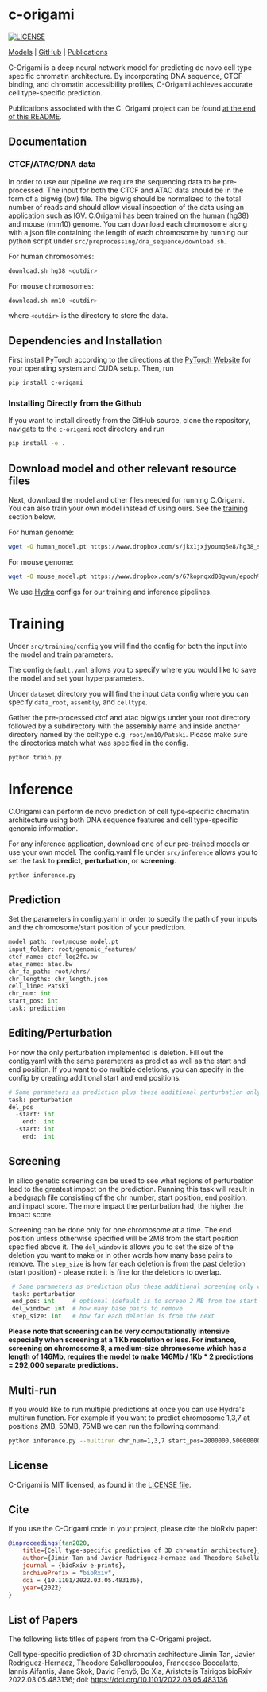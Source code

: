 # c-origami

[![LICENSE](https://img.shields.io/badge/license-MIT-blue.svg)](https://github.com/ninashenker/c-origami/blob/main/LICENSE)

[Models](#Download-model-and-other-relevant-resource-files) |
[GitHub](https://github.com/ninashenker/c-origami) |
[Publications](#list-of-papers)

C-Origami is a deep neural network model for predicting de novo cell type-specific chromatin architecture. By incorporating DNA sequence, CTCF binding, and chromatin accessibility profiles, C-Origami achieves accurate cell type-specific prediction.

Publications associated with the C. Origami project can be found
[at the end of this README](#list-of-papers).


## Documentation

### CTCF/ATAC/DNA data
In order to use our pipeline we require the sequencing data to be pre-processed. The input for both the CTCF and ATAC data should be in the form of a bigwig (bw) file. The bigwig should be normalized to the total number of reads and should allow visual inspection of the data using an application such as [IGV](https://igv.org).
C.Origami has been trained on the human (hg38) and mouse (mm10) genome. You can download each chromosome along with a json file containing the length of each chromosome by running our python script under `src/preprocessing/dna_sequence/download.sh`.

For human chromosomes:
```bash
download.sh hg38 <outdir>
```
For mouse chromosomes:
```bash
download.sh mm10 <outdir>
```

where `<outdir>` is the directory to store the data.

## Dependencies and Installation

First install PyTorch according to the directions at the
[PyTorch Website](https://pytorch.org/get-started/) for your operating system
and CUDA setup. Then, run

```bash
pip install c-origami
```

### Installing Directly from the Github

If you want to install directly from the GitHub source, clone the repository,
navigate to the `c-origami` root directory and run

```bash
pip install -e .
```
## Download model and other relevant resource files

Next, download the model and other files needed for running C.Origami. You can also train your own model instead of using ours. See the [training](#Training) section below.

For human genome:
```bash
wget -O human_model.pt https://www.dropbox.com/s/jkx1jxjyoumq6e8/hg38_state_dict_43.pt?dl=0
```
For mouse genome:
```bash
wget -O mouse_model.pt https://www.dropbox.com/s/67kopnqxd08gwum/epoch%3D81-step%3D41737.ckpt?dl=0
```
We use [Hydra](https://github.com/facebookresearch/hydra)  configs for our training and inference pipelines.

# Training

Under `src/training/config` you will find the config for both the input into the model and train parameters.

The config `default.yaml` allows you to specify where you would like to save the model and set your hyperparameters.

Under `dataset` directory you will find the input data config where you can specify `data_root`, `assembly`, and `celltype`.

Gather the pre-processed ctcf and atac bigwigs under your root directory followed by a subdirectory with the assembly name and inside another directory named by the celltype e.g. `root/mm10/Patski`. Please make sure the directories match what was specified in the config.


```python
python train.py
```

# Inference

C.Origami can perform de novo prediction of cell type-specific chromatin architecture using both DNA sequence features and cell type-specific genomic information.

For any inference application, download one of our pre-trained models or use your own model. The config.yaml file under `src/inference` allows you to set the task to **predict**, **perturbation**, or **screening**.

```python
python inference.py
```

## Prediction

Set the parameters in config.yaml in order to specify the path of your inputs and the chromosome/start position of your prediction.

```python
model_path: root/mouse_model.pt
input_folder: root/genomic_features/
ctcf_name: ctcf_log2fc.bw
atac_name: atac.bw
chr_fa_path: root/chrs/
chr_lengths: chr_length.json
cell_line: Patski
chr_num: int
start_pos: int
task: prediction
```

## Editing/Perturbation

For now the only perturbation implemented is deletion. Fill out the contig.yaml with the same parameters as predict as well as the start and end position. If you want to do multiple deletions, you can specify in the config by creating additional start and end positions.

```python
# Same parameters as prediction plus these additional perturbation only criteria
task: perturbation
del_pos
  -start: int
    end:  int
  -start: int
    end:  int
```
## Screening

In silico genetic screening can be used to see what regions of perturbation lead to the greatest impact on the prediction. Running this task will result in a bedgraph file consisting of the chr number, start position, end position, and impact score. The more impact the perturbation had, the higher the impact score.

Screening can be done only for one chromosome at a time. The end position unless otherwise specified will be 2MB from the start position specified above it. The `del_window` is allows you to set the size of the deletion you want to make or in other words how many base pairs to remove. The `step_size` is how far each deletion is from the past deletion (start position) - please note it is fine for the deletions to overlap.

```python
 # Same parameters as prediction plus these additional screening only criteria
 task: perturbation
 end_pos: int     # optional (default is to screen 2 MB from the start pos)
 del_window: int  # how many base pairs to remove
 step_size: int   # how far each deletion is from the next

```

**Please note that screening can be very computationally intensive especially when screening at a 1 Kb resolution or less. For instance, screening on chromosome 8, a medium-size chromosome which has a length of 146Mb, requires the model to make 146Mb / 1Kb * 2 predictions = 292,000 separate predictions.**

## Multi-run

If you would like to run multiple predictions at once you can use Hydra's multirun function. For example if you want to predict chromosome 1,3,7 at positions 2MB, 50MB, 75MB we can run the following command:

```bash
python inference.py --multirun chr_num=1,3,7 start_pos=2000000,50000000,75000000
```

## License

C-Origami is MIT licensed, as found in the [LICENSE file](https://github.com/ninashenker/c-origami/blob/main/LICENSE).

## Cite

If you use the C-Origami code in your project, please cite the bioRxiv paper:

```BibTeX
@inproceedings{tan2020,
    title={Cell type-specific prediction of 3D chromatin architecture},
    author={Jimin Tan and Javier Rodriguez-Hernaez and Theodore Sakellaropoulos and Francesco Boccalatte and Iannis Aifantis and Jane Skok and David Fenyö and Bo Xia and Aristotelis Tsirigos},
    journal = {bioRxiv e-prints},
    archivePrefix = "bioRxiv",
    doi = {10.1101/2022.03.05.483136},
    year={2022}
}
```


## List of Papers

The following lists titles of papers from the C-Origami project.

Cell type-specific prediction of 3D chromatin architecture
Jimin Tan, Javier Rodriguez-Hernaez, Theodore Sakellaropoulos, Francesco Boccalatte, Iannis Aifantis, Jane Skok, David Fenyö, Bo Xia, Aristotelis Tsirigos
bioRxiv 2022.03.05.483136; doi: https://doi.org/10.1101/2022.03.05.483136
